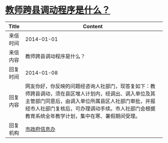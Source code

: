 # <a href="http://www.shangluo.gov.cn/zmhd/ldxxxx.jsp?urltype=leadermail.LeaderMailContentUrl&wbtreeid=1112&leadermailid=2221">教师跨县调动程序是什么？</a>
| Title |                                                             Content                                                             |
|:-----:|---------------------------------------------------------------------------------------------------------------------------------|
| 来信时间  | 2014-01-01                                                                                                                      |
| 来信内容  | 教师跨县调动程序是什么？                                                                                                                    |
| 回复时间  | 2014-01-08                                                                                                                      |
| 回复内容  | 网友你好，你反映的问题经咨询人社部门，现答复如下：教师跨县调动，须在县区增人计划内，经调出、调入单位及其主管部门同意后，由调入单位所属县区人社部门审批，并报经市人社部门复核后，可办理调动手续。市人社部门会根据教育系统全年教学计划，集中在寒、暑假期间受理。 |
| 回复机构  | <a href="../../category/agencies/市政府信息办.md">市政府信息办</a>                                                                          |
